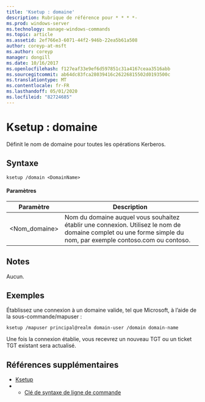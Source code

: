 ```yaml
---
title: 'Ksetup : domaine'
description: Rubrique de référence pour * * * *-
ms.prod: windows-server
ms.technology: manage-windows-commands
ms.topic: article
ms.assetid: 2ef766e3-6071-44f2-946b-22ea5b61a508
author: coreyp-at-msft
ms.author: coreyp
manager: dongill
ms.date: 10/16/2017
ms.openlocfilehash: f127eaf33e9ef6d597851c31a4167ceaa3516abb
ms.sourcegitcommit: ab64dc83fca28039416c26226815502d0193500c
ms.translationtype: MT
ms.contentlocale: fr-FR
ms.lasthandoff: 05/01/2020
ms.locfileid: "82724685"
---
```

# <a name="ksetupdomain"></a>Ksetup : domaine



Définit le nom de domaine pour toutes les opérations Kerberos.

## <a name="syntax"></a>Syntaxe

```
ksetup /domain <DomainName>
```

#### <a name="parameters"></a>Paramètres

|Paramètre|Description|
|---------|-----------|
|\<Nom_domaine>|Nom du domaine auquel vous souhaitez établir une connexion. Utilisez le nom de domaine complet ou une forme simple du nom, par exemple contoso.com ou contoso.|

## <a name="remarks"></a>Notes 

Aucun.

## <a name="examples"></a>Exemples

Établissez une connexion à un domaine valide, tel que Microsoft, à l’aide de la sous-commande/mapuser :
```
ksetup /mapuser principal@realm domain-user /domain domain-name
```
Une fois la connexion établie, vous recevrez un nouveau TGT ou un ticket TGT existant sera actualisé.

## <a name="additional-references"></a>Références supplémentaires

-   [Ksetup](ksetup.md)
-   - [Clé de syntaxe de ligne de commande](command-line-syntax-key.md)